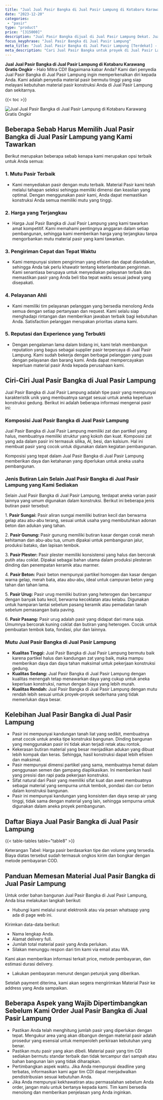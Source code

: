 ```yaml
---
title: "Jual Jual Pasir Bangka di Jual Pasir Lampung di Kotabaru Karawang Gratis Ongkir"
date: "2023-12-20"
categories:
 - "pasir"
type: "product"
price: "[315000]"
description: "Jual Pasir Bangka dijual di Jual Pasir Lampung Dekat. Jual Pasir Bangka ini sering digunakan dalam proyek konstruksi sebagai bahan campuran yang berkualitas dan halus. Silakan hubungi kami untuk informasi lebih lanjut."
focus_keyphrase: "Jual Pasir Bangka di Jual Pasir Lampung"
meta_title: "Jual Jual Pasir Bangka di Jual Pasir Lampung [Terdekat] - CDI"
meta_description: "Cari Jual Pasir Bangka untuk proyek di Jual Pasir Lampung? Kami menawarkan Jual Pasir Bangka berkualitas untuk bahan campuran. Raih penawaran terbaik sekarang."
---
```


**Jual Jual Pasir Bangka di Jual Pasir Lampung di Kotabaru Karawang Gratis Ongkir** - Halo Mitra CDI! Bagaimana kabar Anda? Kami dari penyedia Jual Pasir Bangka di Jual Pasir Lampung ingin memperkenalkan diri kepada Anda. Kami adalah penyedia material pasir bermutu tinggi yang siap melayani kebutuhan material pasir konstruksi Anda di Jual Pasir Lampung dan sekitarnya.

{{< toc >}}

![Jual Jual Pasir Bangka di Jual Pasir Lampung di Kotabaru Karawang Gratis Ongkir](/images/pasir/pasir-bangunan-02.jpg)

## Beberapa Sebab Harus Memilih Jual Pasir Bangka di Jual Pasir Lampung yang Kami Tawarkan

Berikut merupakan beberapa sebab kenapa kami merupakan opsi terbaik untuk Anda semua:

### 1. Mutu Pasir Terbaik

*   Kami menyediakan pasir dengan mutu terbaik. Material Pasir kami telah melalui tahapan seleksi sehingga memiliki dimensi dan keaslian yang optimal. Dengan menggunakan pasir kami, Anda dapat memastikan konstruksi Anda semua memiliki mutu yang tinggi.

### 2. Harga yang Terjangkau

*   Harga Jual Pasir Bangka di Jual Pasir Lampung yang kami tawarkan amat kompetitif. Kami memahami pentingnya anggaran dalam setiap pembangunan, sehingga kami memberikan harga yang terjangkau tanpa mengorbankan mutu material pasir yang kami tawarkan.

### 3. Pengiriman Cepat dan Tepat Waktu

*   Kami mempunyai sistem pengiriman yang efisien dan dapat diandalkan, sehingga Anda tak perlu khawatir tentang keterlambatan pengiriman. Kami senantiasa berupaya untuk menyediakan pelayanan terbaik dan memastikan pasir yang Anda beli tiba tepat waktu sesuai jadwal yang disepakati.

### 4. Pelayanan Ahli

*   Kami memiliki tim pelayanan pelanggan yang bersedia menolong Anda semua dengan setiap pertanyaan dan request. Kami selalu siap menghadapi rintangan dan memberikan jawaban terbaik bagi kebutuhan Anda. Satisfaction pelanggan merupakan prioritas utama kami.

### 5. Reputasi dan Experience yang Terbukti

*   Dengan pengalaman lama dalam bidang ini, kami telah membangun reputation yang bagus sebagai supplier pasir terpercaya di Jual Pasir Lampung. Kami sudah bekerja dengan berbagai pelanggan yang puas dengan pelayanan dan barang kami. Anda dapat mempercayakan keperluan material pasir Anda kepada perusahaan kami.

## Ciri-Ciri Jual Pasir Bangka di Jual Pasir Lampung

Jual Pasir Bangka di Jual Pasir Lampung adalah tipe pasir yang mempunyai karakteristik unik yang membuatnya sangat sesuai untuk aneka keperluan konstruksi gedung. Berikut ini adalah beberapa informasi mengenai pasir ini:

### Komposisi Jual Pasir Bangka di Jual Pasir Lampung

Jual Pasir Bangka di Jual Pasir Lampung memiliki zat dan partikel yang halus, membuatnya memiliki struktur yang kokoh dan kuat. Komposisi zat yang ada dalam pasir ini termasuk silika, Al, besi, dan kalsium. Hal ini membuat pasir yang cocok untuk digunakan dalam kegiatan pembangunan.

Komposisi yang tepat dalam Jual Pasir Bangka di Jual Pasir Lampung memberikan daya dan ketahanan yang diperlukan untuk aneka usaha pembangunan.

### Jenis Butiran Lain Selain Jual Pasir Bangka di Jual Pasir Lampung yang Kami Sediakan

Selain Jual Pasir Bangka di Jual Pasir Lampung, terdapat aneka varian pasir lainnya yang umum digunakan dalam konstruksi. Berikut ini beberapa jenis butiran pasir tersebut:

1\.  **Pasir Sungai:** Pasir aliran sungai memiliki butiran kecil dan berwarna gelap atau abu-abu terang, sesuai untuk usaha yang membutuhkan adonan beton dan adukan yang tahan.

2\.  **Pasir Gunung:** Pasir gunung memiliki butiran kasar dengan corak merah kehitaman dan abu-abu tua, umum dipakai untuk pembangunan jalur, produksi batako, dan lapisan tembok.

3\.  **Pasir Plester:** Pasir plester memiliki konsistensi yang halus dan bercorak putih atau coklat. Dipakai sebagai bahan utama dalam produksi plesteran dinding dan penempatan keramik atau marmer.

4\.  **Pasir Beton:** Pasir beton mempunyai partikel homogen dan kasar dengan warna gelap, merah bata, atau abu-abu, ideal untuk campuran beton yang tahan dan tahan lama.

5\.  **Pasir Urug:** Pasir urug memiliki butiran yang heterogen dan bercampur dengan banyak batu kecil, berwarna kecoklatan atau kelabu. Digunakan untuk hamparan lantai sebelum pasang keramik atau pemadatan tanah sebelum pemasangan bata paving.

6\.  **Pasir Pasang:** Pasir urug adalah pasir yang didapat dari mana saja. Umumnya bercorak kuning coklat dan butiran yang heterogen. Cocok untuk pembuatan tembok bata, fondasi, plur dan lainnya.

### Mutu Jual Pasir Bangka di Jual Pasir Lampung

*   **Kualitas Tinggi:** Jual Pasir Bangka di Jual Pasir Lampung bermutu baik karena partikel halus dan kandungan zat yang baik, maka mampu memberikan daya dan daya tahan maksimal untuk pekerjaan konstruksi gedung.
*   **Kualitas Sedang:** Jual Pasir Bangka di Jual Pasir Lampung dengan kualitas menengah tetap menawarkan daya yang cukup untuk aneka keperluan konstruksi, namun dengan biaya yang lebih murah.
*   **Kualitas Rendah:** Jual Pasir Bangka di Jual Pasir Lampung dengan mutu rendah lebih sesuai untuk proyek-proyek sederhana yang tidak memerlukan daya besar.

## Kelebihan Jual Pasir Bangka di Jual Pasir Lampung

*   Pasir ini mempunyai kandungan tanah liat yang sedikit, membuatnya amat cocok untuk aneka tipe konstruksi bangunan. Dinding bangunan yang menggunakan pasir ini tidak akan terjadi retak atau rontok.
*   Kekerasan butiran material yang besar menjadikan adukan yang dibuat lebih kompak dan keras. Sehingga, hasil konstruksi dapat lebih efisien dan maksimal.
*   Pasir mempunyai dimensi partikel yang sama, membuatnya hemat dalam penggunaan semen dan gampang diaplikasikan. Ini memberikan hasil yang presisi dan rapi pada pekerjaan konstruksi.
*   Sifat natural dari Pasir yang memiliki sifat kuat dan awet membuatnya sebagai material yang sempurna untuk tembok, pondasi dan cor beton dalam konstruksi bangunan.
*   Pasir ini mempunyai kandungan yang konsisten dan daya serap air yang tinggi, tidak sama dengan material yang lain, sehingga sempurna untuk digunakan dalam aneka proyek pembangunan.

## Daftar Biaya Jual Pasir Bangka di Jual Pasir Lampung

{{< table-tables table="table8" >}}

Keterangan Tabel: Harga pasir berdasarkan tipe dan volume yang tersedia. Biaya diatas tersebut sudah termasuk ongkos kirim dan bongkar dengan metode pembayaran COD.

## Panduan Memesan Material Jual Pasir Bangka di Jual Pasir Lampung

Untuk order bahan bangunan Jual Pasir Bangka di Jual Pasir Lampung, Anda bisa melakukan langkah berikut:

*   Hubungi kami melalui surat elektronik atau via pesan whatsapp yang ada di page web ini.

Kirimkan data-data berikut:

*   Nama lengkap Anda.
*   Alamat delivery full.
*   Jumlah total material pasir yang Anda perlukan.
*   Silakan menunggu respon dari tim kami via email atau WA.

Kami akan memberikan informasi terkait price, metode pembayaran, dan estimasi durasi delivery.
*   Lakukan pembayaran menurut dengan petunjuk yang diberikan.

Setelah payment diterima, kami akan segera mengirimkan Material Pasir ke address yang Anda sampaikan.

## Beberapa Aspek yang Wajib Dipertimbangkan Sebelum Kami Order Jual Pasir Bangka di Jual Pasir Lampung

*   Pastikan Anda telah menghitung jumlah pasir yang diperlukan dengan tepat. Mengukur area yang akan dibangun dengan material pasir adalah prosedur yang esensial untuk memperoleh perkiraan kebutuhan yang benar.
*   Pastikan mutu pasir yang akan dibeli. Material pasir yang tim CDI sediakan bermutu standar terbaik dan tidak tercampur dari sampah atau bahan bangunan lain yang tidak diharapkan.
*   Pertimbangkan aspek waktu. Jika Anda mempunyai deadline yang terbatas, informasikan kami agar tim CDI dapat menjadwalkan pendistribusian sesuai kebutuhan Anda.
*   Jika Anda mempunyai kekhawatiran atau permasalahan sebelum Anda order, jangan malu untuk bertanya kepada kami. Tim kami bersedia menolong dan memberikan penjelasan yang Anda inginkan.